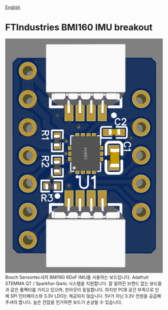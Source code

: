 [English](https://github.com/FTIndustries/BMI160-Breakout)
# FTIndustries BMI160 IMU breakout
![preview](https://github.com/FTIndustries/BMI160-Breakout/blob/main/3dpreview.png?raw=true)\
Bosch Sensortec사의 BMI160 6DoF IMU를 사용하는 보드입니다. Adafruit STEMMA QT / Sparkfun Qwiic 시스템을 지원합니다. 잘 알려진 브랜드 없는 보드들과 같은 폼팩터를 가지고 있으며, 핀아웃이 동일합니다. 하지만 PCB 공간 부족으로 인해 SPI 인터페이스와 3.3V LDO는 제공되지 않습니다. 5V가 아닌 3.3V 전원을 공급해주셔야 합니다. 높은 전압을 인가하면 보드가 손상될 수 있습니다.